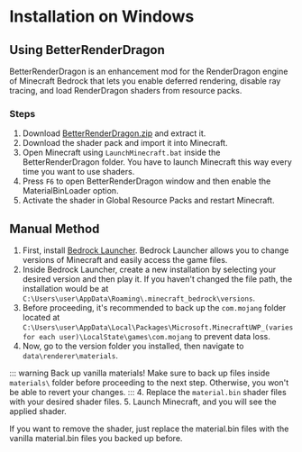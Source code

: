 # Installation on Windows

## Using BetterRenderDragon

BetterRenderDragon is an enhancement mod for the RenderDragon engine of Minecraft Bedrock that lets you enable deferred rendering, disable ray tracing, and load RenderDragon shaders from resource packs.

<YTEmbed url="https://www.youtube.com/embed/MjlobLd4d7s?si=B6qcMExnUtMzREYe" aspect="1.78"/>

### Steps

1. Download [BetterRenderDragon.zip](https://github.com/ddf8196/BetterRenderDragon/releases/latest) and extract it.
2. Download the shader pack and import it into Minecraft.
3. Open Minecraft using `LaunchMinecraft.bat` inside the BetterRenderDragon folder. You have to launch Minecraft this way every time you want to use shaders.
4. Press `F6` to open BetterRenderDragon window and then enable the MaterialBinLoader option.
5. Activate the shader in Global Resource Packs and restart Minecraft.


## Manual Method

1. First, install [Bedrock Launcher](https://bedrocklauncher.github.io/). Bedrock Launcher allows you to change versions of Minecraft and easily access the game files. 
2. Inside Bedrock Launcher, create a new installation by selecting your desired version and then play it. If you haven't changed the file path, the installation would be at `C:\Users\user\AppData\Roaming\.minecraft_bedrock\versions`.
3. Before proceeding, it's recommended to back up the `com.mojang` folder located at `C:\Users\user\AppData\Local\Packages\Microsoft.MinecraftUWP_(varies for each user)\LocalState\games\com.mojang` to prevent data loss.
4. Now, go to the version folder you installed, then navigate to `data\renderer\materials`.

::: warning Back up vanilla materials!
Make sure to back up files inside `materials\` folder before proceeding to the next step. Otherwise, you won't be able to revert your changes.
:::
4. Replace the `material.bin` shader files with your desired shader files. 
5. Launch Minecraft, and you will see the applied shader.

If you want to remove the shader, just replace the material.bin files with the vanilla material.bin files you backed up before.
